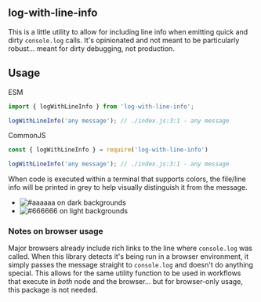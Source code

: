 ## log-with-line-info
This is a little utility to allow for including line info when emitting quick and dirty `console.log` calls. It's opinionated and not meant to be particularly robust... meant for dirty debugging, not production.

## Usage

ESM
```js
import { logWithLineInfo } from 'log-with-line-info';

logWithLineInfo('any message'); // ./index.js:3:1 - any message
```

CommonJS
```js
const { logWithLineInfo } = require('log-with-line-info')

logWithLineInfo('any message'); // ./index.js:3:1 - any message
```

When code is executed within a terminal that supports colors, the file/line info will be printed in grey to help visually distinguish it from the message.
- ![#aaaaaa](https://placehold.co/15x15/aaaaaa/aaaaaa.png) on dark backgrounds
- ![#666666](https://placehold.co/15x15/666666/666666.png) on light backgrounds

### Notes on browser usage

Major browsers already include rich links to the line where `console.log` was called. When this library detects it's being run in a browser environment, it simply passes the message straight to `console.log` and doesn't do anything special. This allows for the same utility function to be used in workflows that execute in _both_ node and the browser... but for browser-only usage, this package is not needed.